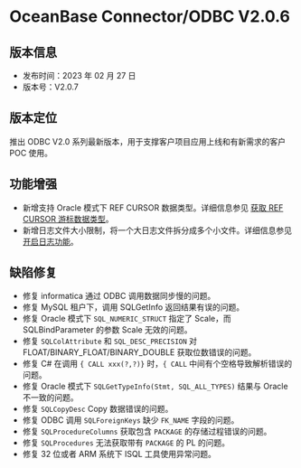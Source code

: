 # OceanBase Connector/ODBC V2.0.6

## 版本信息

* 发布时间：2023 年 02 月 27 日
* 版本号：V2.0.7 

## 版本定位

推出 ODBC V2.0 系列最新版本，用于支撑客户项目应用上线和有新需求的客户 POC 使用。

## 功能增强

* 新增支持 Oracle 模式下 REF CURSOR 数据类型。详细信息参见 [获取 REF CURSOR 游标数据类型](../../3.user-guide/3.get-cursor-type.md)。
* 新增日志文件大小限制，将一个大日志文件拆分成多个小文件。详细信息参见 [开启日志功能](../../3.user-guide/2.turn-on-log.md)。

## 缺陷修复

* 修复 informatica 通过 ODBC 调用数据同步慢的问题。
* 修复 MySQL 租户下，调用 SQLGetInfo 返回结果有误的问题。
* 修复 Oracle 模式下 `SQL_NUMERIC_STRUCT` 指定了 Scale，而 SQLBindParameter 的参数 Scale 无效的问题。
* 修复 `SQLColAttribute` 和 `SQL_DESC_PRECISION` 对 FLOAT/BINARY_FLOAT/BINARY_DOUBLE 获取位数错误的问题。
* 修复 C# 在调用 `{ CALL xxx(?,?)}` 时，`{ CALL` 中间有个空格导致解析错误的问题。
* 修复 Oracle 模式下 `SQLGetTypeInfo(Stmt, SQL_ALL_TYPES)` 结果与 Oracle 不一致的问题。
* 修复 `SQLCopyDesc` Copy 数据错误的问题。
* 修复 ODBC 调用 `SQLForeignKeys` 缺少 `FK_NAME` 字段的问题。
* 修复 `SQLProcedureColumns` 获取包含 `PACKAGE` 的存储过程错误的问题。
* 修复 `SQLProcedures` 无法获取带有 `PACKAGE` 的 PL 的问题。
* 修复 32 位或者 ARM 系统下 ISQL 工具使用异常问题。

